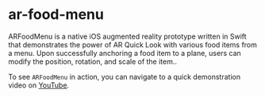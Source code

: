 # ar-food-menu

ARFoodMenu is a native iOS augmented reality prototype written in Swift that demonstrates the power of AR Quick Look with various food items from a menu. Upon successfully anchoring a food item to
a plane, users can modify the position, rotation, and scale of the item..

To see `ARFoodMenu` in action, you can navigate to a quick demonstration video on [YouTube]().
